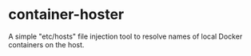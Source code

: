 # container-hoster
A simple "etc/hosts" file injection tool to resolve names of local Docker containers on the host. 

